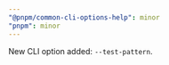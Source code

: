 ```yaml
---
"@pnpm/common-cli-options-help": minor
"pnpm": minor
---
```


New CLI option added: `--test-pattern`.

